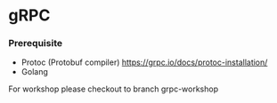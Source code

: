 # gRPC

### Prerequisite

- Protoc (Protobuf compiler) https://grpc.io/docs/protoc-installation/
- Golang

For workshop please checkout to branch grpc-workshop